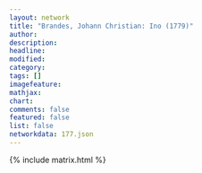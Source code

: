 ```yaml
---
layout: network
title: "Brandes, Johann Christian: Ino (1779)"
author:
description:
headline:
modified:
category:
tags: []
imagefeature: 
mathjax: 
chart: 
comments: false
featured: false
list: false
networkdata: 177.json
---
```

{% include matrix.html %}
